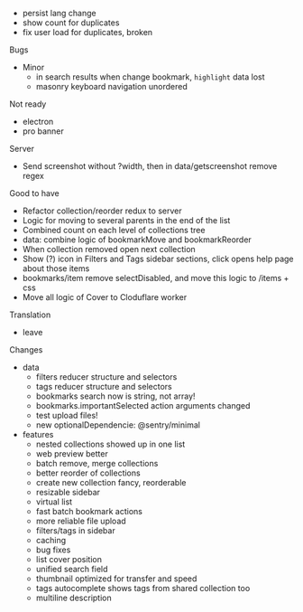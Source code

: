 - persist lang change
- show count for duplicates
- fix user load for duplicates, broken

Bugs
- Minor
    - in search results when change bookmark, `highlight` data lost
    - masonry keyboard navigation unordered

Not ready
- electron
- pro banner

Server
- Send screenshot without ?width, then in data/getscreenshot remove regex

Good to have
- Refactor collection/reorder redux to server
- Logic for moving to several parents in the end of the list
- Combined count on each level of collections tree
- data: combine logic of bookmarkMove and bookmarkReorder
- When collection removed open next collection
- Show (?) icon in Filters and Tags sidebar sections, click opens help page about those items
- bookmarks/item remove selectDisabled, and move this logic to /items + css
- Move all logic of Cover to Cloduflare worker

Translation
- leave

Changes
- data
    - filters reducer structure and selectors
    - tags reducer structure and selectors
    - bookmarks search now is string, not array!
    - bookmarks.importantSelected action arguments changed
    - test upload files!
    - new optionalDependencie: @sentry/minimal
- features
    + nested collections showed up in one list
    + web preview better
    + batch remove, merge collections
    + better reorder of collections
    - create new collection fancy, reorderable
    + resizable sidebar
    + virtual list
    + fast batch bookmark actions
    + more reliable file upload
    + filters/tags in sidebar
    + caching
    - bug fixes
    + list cover position
    + unified search field
    + thumbnail optimized for transfer and speed
    + tags autocomplete shows tags from shared collection too
    + multiline description